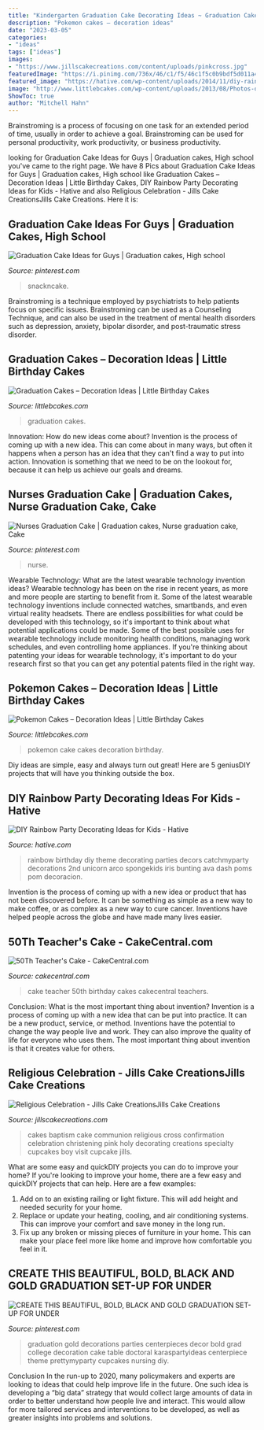 ```yaml
---
title: "Kindergarten Graduation Cake Decorating Ideas ~ Graduation Cakes"
description: "Pokemon cakes – decoration ideas"
date: "2023-03-05"
categories:
- "ideas"
tags: ["ideas"]
images:
- "https://www.jillscakecreations.com/content/uploads/pinkcross.jpg"
featuredImage: "https://i.pinimg.com/736x/46/c1/f5/46c1f5c0b9bdf5d011a4e8f26ea4e4cc.jpg"
featured_image: "https://hative.com/wp-content/uploads/2014/11/diy-rainbow-party-decorating-ideas/9-rainbow-wall-decors.jpg"
image: "http://www.littlebcakes.com/wp-content/uploads/2013/08/Photos-of-Pokemon-Cake.jpg"
ShowToc: true
author: "Mitchell Hahn"
---
```



Brainstroming is a process of focusing on one task for an extended period of time, usually in order to achieve a goal. Brainstroming can be used for personal productivity, work productivity, or business productivity.

	

		
looking for Graduation Cake Ideas for Guys | Graduation cakes, High school you've came to the right page. We have 8 Pics about Graduation Cake Ideas for Guys | Graduation cakes, High school like Graduation Cakes – Decoration Ideas | Little Birthday Cakes, DIY Rainbow Party Decorating Ideas for Kids - Hative and also Religious Celebration - Jills Cake CreationsJills Cake Creations. Here it is:
		
    
## Graduation Cake Ideas For Guys | Graduation Cakes, High School

<img loading=lazy src="https://i.pinimg.com/736x/46/c1/f5/46c1f5c0b9bdf5d011a4e8f26ea4e4cc.jpg" onerror="this.onerror=null;this.src='https://tse3.mm.bing.net/th?id=OIP.PgXvMHGGrjM77oYq2iy1TQHaLH&amp;pid=15.1';" alt="Graduation Cake Ideas for Guys | Graduation cakes, High school">

_Source: pinterest.com_

>snackncake. 

	

Brainstroming is a technique employed by psychiatrists to help patients focus on specific issues. Brainstroming can be used as a Counseling Technique, and can also be used in the treatment of mental health disorders such as depression, anxiety, bipolar disorder, and post-traumatic stress disorder.

    
## Graduation Cakes – Decoration Ideas | Little Birthday Cakes

<img loading=lazy src="http://www.littlebcakes.com/wp-content/uploads/2013/08/Images-of-Graduation-Cakes.jpg" onerror="this.onerror=null;this.src='https://tse3.mm.bing.net/th?id=OIP.tNdOWBCHkn9KqDZVnVQ0GAHaLG&amp;pid=15.1';" alt="Graduation Cakes – Decoration Ideas | Little Birthday Cakes">

_Source: littlebcakes.com_

>graduation cakes. 

	

Innovation: How do new ideas come about?
Invention is the process of coming up with a new idea. This can come about in many ways, but often it happens when a person has an idea that they can't find a way to put into action. Innovation is something that we need to be on the lookout for, because it can help us achieve our goals and dreams.

    
## Nurses Graduation Cake | Graduation Cakes, Nurse Graduation Cake, Cake

<img loading=lazy src="https://i.pinimg.com/736x/40/c2/af/40c2af681e96e264a0669326e164abd4.jpg" onerror="this.onerror=null;this.src='https://tse1.mm.bing.net/th?id=OIP.P1a9EIIauhiGVOvJMHWIEQHaJ4&amp;pid=15.1';" alt="Nurses Graduation Cake | Graduation cakes, Nurse graduation cake, Cake">

_Source: pinterest.com_

>nurse. 

	

Wearable Technology: What are the latest wearable technology invention ideas?
Wearable technology has been on the rise in recent years, as more and more people are starting to benefit from it. Some of the latest wearable technology inventions include connected watches, smartbands, and even virtual reality headsets. There are endless possibilities for what could be developed with this technology, so it's important to think about what potential applications could be made. Some of the best possible uses for wearable technology include monitoring health conditions, managing work schedules, and even controlling home appliances. If you're thinking about patenting your ideas for wearable technology, it's important to do your research first so that you can get any potential patents filed in the right way.

    
## Pokemon Cakes – Decoration Ideas | Little Birthday Cakes

<img loading=lazy src="http://www.littlebcakes.com/wp-content/uploads/2013/08/Photos-of-Pokemon-Cake.jpg" onerror="this.onerror=null;this.src='https://tse4.mm.bing.net/th?id=OIP.9sQhQTUuKaTWy_GtackYDgHaJ4&amp;pid=15.1';" alt="Pokemon Cakes – Decoration Ideas | Little Birthday Cakes">

_Source: littlebcakes.com_

>pokemon cake cakes decoration birthday. 

	

Diy ideas are simple, easy and always turn out great! Here are 5 geniusDIY projects that will have you thinking outside the box.

    
## DIY Rainbow Party Decorating Ideas For Kids - Hative

<img loading=lazy src="https://hative.com/wp-content/uploads/2014/11/diy-rainbow-party-decorating-ideas/9-rainbow-wall-decors.jpg" onerror="this.onerror=null;this.src='https://tse3.mm.bing.net/th?id=OIP.xzvMCHYn0YUqLiz5Vc2PVAHaLL&amp;pid=15.1';" alt="DIY Rainbow Party Decorating Ideas for Kids - Hative">

_Source: hative.com_

>rainbow birthday diy theme decorating parties decors catchmyparty decorations 2nd unicorn arco spongekids iris bunting ava dash poms pom decoracion. 

	

Invention is the process of coming up with a new idea or product that has not been discovered before. It can be something as simple as a new way to make coffee, or as complex as a new way to cure cancer. Inventions have helped people across the globe and have made many lives easier.

    
## 50Th Teacher&#039;s Cake - CakeCentral.com

<img loading=lazy src="https://cdn001.cakecentral.com/gallery/2015/03/900_820598QtaY_50th-teachers-cake.jpg" onerror="this.onerror=null;this.src='https://tse1.mm.bing.net/th?id=OIP.QlwURpoXve5jSinnJDZxbwHaJ4&amp;pid=15.1';" alt="50Th Teacher&#039;s Cake - CakeCentral.com">

_Source: cakecentral.com_

>cake teacher 50th birthday cakes cakecentral teachers. 

	

Conclusion: What is the most important thing about invention?
Invention is a process of coming up with a new idea that can be put into practice. It can be a new product, service, or method. Inventions have the potential to change the way people live and work. They can also improve the quality of life for everyone who uses them. The most important thing about invention is that it creates value for others.

    
## Religious Celebration - Jills Cake CreationsJills Cake Creations

<img loading=lazy src="https://www.jillscakecreations.com/content/uploads/pinkcross.jpg" onerror="this.onerror=null;this.src='https://tse3.mm.bing.net/th?id=OIP.IqsP6S391ZmeeruA5uKKwwHaJ4&amp;pid=15.1';" alt="Religious Celebration - Jills Cake CreationsJills Cake Creations">

_Source: jillscakecreations.com_

>cakes baptism cake communion religious cross confirmation celebration christening pink holy decorating creations specialty cupcakes boy visit cupcake jills. 

	

What are some easy and quickDIY projects you can do to improve your home?
If you're looking to improve your home, there are a few easy and quickDIY projects that can help. Here are a few examples: 
1. Add on to an existing railing or light fixture. This will add height and needed security for your home.
2. Replace or update your heating, cooling, and air conditioning systems. This can improve your comfort and save money in the long run.
3. Fix up any broken or missing pieces of furniture in your home. This can make your place feel more like home and improve how comfortable you feel in it.

    
## CREATE THIS BEAUTIFUL, BOLD, BLACK AND GOLD GRADUATION SET-UP FOR UNDER

<img loading=lazy src="https://i.pinimg.com/736x/71/da/ae/71daae33babf85f23adc92cef63a78cc.jpg" onerror="this.onerror=null;this.src='https://tse1.mm.bing.net/th?id=OIP.kNOZIMx6Kxp8vEqElXP63QHaLG&amp;pid=15.1';" alt="CREATE THIS BEAUTIFUL, BOLD, BLACK AND GOLD GRADUATION SET-UP FOR UNDER">

_Source: pinterest.com_

>graduation gold decorations parties centerpieces decor bold grad college decoration cake table doctoral karaspartyideas centerpiece theme prettymyparty cupcakes nursing diy. 

	

Conclusion
In the run-up to 2020, many policymakers and experts are looking to ideas that could help improve life in the future. One such idea is developing a “big data” strategy that would collect large amounts of data in order to better understand how people live and interact. This would allow for more tailored services and interventions to be developed, as well as greater insights into problems and solutions.

